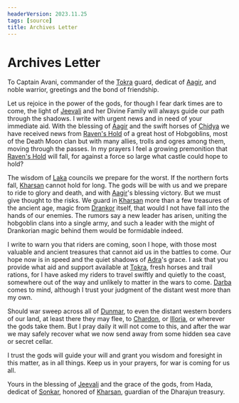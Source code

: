 ```yaml
---
headerVersion: 2023.11.25
tags: [source]
title: Archives Letter
---
```

# Archives Letter

To Captain Avani, commander of the [Tokra](<../../../gazetteer/greater-dunmar/realms/dunmar/central-dunmar/tokra/tokra.md>) guard, dedicat of [Aagir](<../../../cosmology/gods/incorporeal-gods/dunmari-pantheon/aagir.md>), and noble warrior, greetings and the bond of friendship.

Let us rejoice in the power of the gods, for though I fear dark times are to come, the light of [Jeevali](<../../../cosmology/gods/incorporeal-gods/dunmari-pantheon/jeevali.md>) and her Divine Family will always guide our path through the shadows. I write with urgent news and in need of your immediate aid. With the blessing of [Aagir](<../../../cosmology/gods/incorporeal-gods/dunmari-pantheon/aagir.md>) and the swift horses of [Chidya](<../../../cosmology/gods/incorporeal-gods/dunmari-pantheon/chidya.md>) we have received news from [Raven's Hold](<../../../gazetteer/greater-dunmar/dunmari-basin/raven-s-hold.md>) of a great host of Hobgoblins, most of the Death Moon clan but with many allies, trolls and ogres among them, moving through the passes. In my prayers I feel a growing premonition that [Raven's Hold](<../../../gazetteer/greater-dunmar/dunmari-basin/raven-s-hold.md>) will fall, for against a force so large what castle could hope to hold?

The wisdom of [Laka](<../../../cosmology/gods/incorporeal-gods/dunmari-pantheon/laka.md>) councils we prepare for the worst. If the northern forts fall, [Kharsan](<../../../gazetteer/greater-dunmar/dunmari-basin/kharsan.md>) cannot hold for long. The gods will be with us and we prepare to ride to glory and death, and with [Aagir](<../../../cosmology/gods/incorporeal-gods/dunmari-pantheon/aagir.md>)'s blessing victory. But we must give thought to the risks. We guard in [Kharsan](<../../../gazetteer/greater-dunmar/dunmari-basin/kharsan.md>) more than a few treasures of the ancient age, magic from [Drankor](<../../../history/drankorian-era/drankor.md>) itself, that would I not have fall into the hands of our enemies. The rumors say a new leader has arisen, uniting the hobgoblin clans into a single army, and such a leader with the might of Drankorian magic behind them would be formidable indeed.

I write to warn you that riders are coming, soon I hope, with those most valuable and ancient treasures that cannot aid us in the battles to come. Our hope now is in speed and the quiet shadows of [Adra](<../../../cosmology/gods/incorporeal-gods/dunmari-pantheon/adra.md>)'s grace. I ask that you provide what aid and support available at [Tokra](<../../../gazetteer/greater-dunmar/realms/dunmar/central-dunmar/tokra/tokra.md>), fresh horses and trail rations, for I have asked my riders to travel swiftly and quietly to the coast, somewhere out of the way and unlikely to matter in the wars to come. [Darba](<../../../gazetteer/greater-dunmar/realms/dunmar/coastal-dunmar/darba/darba.md>) comes to mind, although I trust your judgment of the distant west more than my own.

Should war sweep across all of [Dunmar](<../../../gazetteer/greater-dunmar/realms/dunmar/dunmar.md>), to even the distant western borders of our land, at least there they may flee, to [Chardon](<../../../gazetteer/west-coast/chardonian-empire/chardon/chardon.md>), or [Illoria](<../../../gazetteer/west-coast/illoria.md>), or wherever the gods take them. But I pray daily it will not come to this, and after the war we may safely recover what we now send away from some hidden sea cave or secret cellar.

I trust the gods will guide your will and grant you wisdom and foresight in this matter, as in all things. Keep us in your prayers, for war is coming for us all.

Yours in the blessing of [Jeevali](<../../../cosmology/gods/incorporeal-gods/dunmari-pantheon/jeevali.md>) and the grace of the gods, from Hada, dedicat of [Sonkar](<../../../cosmology/gods/incorporeal-gods/dunmari-pantheon/sonkar.md>), honored of [Kharsan](<../../../gazetteer/greater-dunmar/dunmari-basin/kharsan.md>), guardian of the Dharajun treasury.
